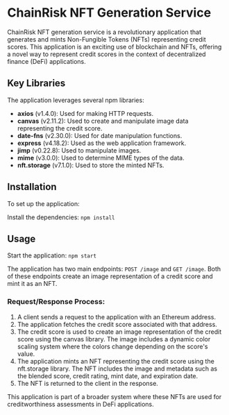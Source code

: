# ChainRisk NFT Generation Service

ChainRisk NFT generation service is a revolutionary application that generates and mints Non-Fungible Tokens (NFTs) representing credit scores. This application is an exciting use of blockchain and NFTs, offering a novel way to represent credit scores in the context of decentralized finance (DeFi) applications.

## Key Libraries

The application leverages several npm libraries:

- **axios** (v1.4.0): Used for making HTTP requests.
- **canvas** (v2.11.2): Used to create and manipulate image data representing the credit score.
- **date-fns** (v2.30.0): Used for date manipulation functions.
- **express** (v4.18.2): Used as the web application framework.
- **jimp** (v0.22.8): Used to manipulate images.
- **mime** (v3.0.0): Used to determine MIME types of the data.
- **nft.storage** (v7.1.0): Used to store the minted NFTs.

## Installation

To set up the application:

Install the dependencies: `npm install`

## Usage

Start the application: `npm start`

The application has two main endpoints: `POST /image` and `GET /image`. Both of these endpoints create an image representation of a credit score and mint it as an NFT.

### Request/Response Process:

1. A client sends a request to the application with an Ethereum address.
2. The application fetches the credit score associated with that address.
3. The credit score is used to create an image representation of the credit score using the canvas library. The image includes a dynamic color scaling system where the colors change depending on the score's value.
4. The application mints an NFT representing the credit score using the nft.storage library. The NFT includes the image and metadata such as the blended score, credit rating, mint date, and expiration date.
5. The NFT is returned to the client in the response.

This application is part of a broader system where these NFTs are used for creditworthiness assessments in DeFi applications.
